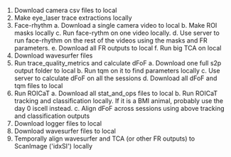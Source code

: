 1. Download camera csv files to local
2. Make eye_laser trace extractions locally
3. Face-rhythm
   a. Download a single camera video to local
   b. Make ROI masks locally
   c. Run face-rythm on one video locally.
   d. Use server to run face-rhythm on the rest of the videos using the masks and FR parameters.
   e. Download all FR outputs to local
   f. Run big TCA on local
5. Download wavesurfer files
6. Run trace_quality_metrics and calculate dFoF
   a. Download one full s2p output folder to local
   b. Run tqm on it to find parameters locally
   c. Use server to calculate dFoF on all the sessions
   d. Download all dFoF and tqm files to local
7. Run ROICaT
   a. Download all stat_and_ops files to local
   b. Run ROICaT tracking and classification locally. If it is a BMI animal, probably use the day 0 iscell instead.
   c. Align dFoF across sessions using above tracking and classification outputs 
8. Download logger files to local
9. Download wavesurfer files to local
10. Temporally align wavesurfer and TCA (or other FR outputs) to ScanImage ('idxSI') locally